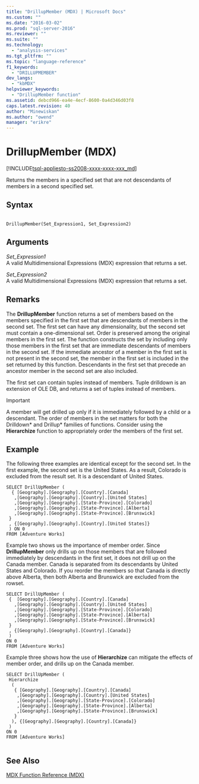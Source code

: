 ```yaml
---
title: "DrillupMember (MDX) | Microsoft Docs"
ms.custom: ""
ms.date: "2016-03-02"
ms.prod: "sql-server-2016"
ms.reviewer: ""
ms.suite: ""
ms.technology: 
  - "analysis-services"
ms.tgt_pltfrm: ""
ms.topic: "language-reference"
f1_keywords: 
  - "DRILLUPMEMBER"
dev_langs: 
  - "kbMDX"
helpviewer_keywords: 
  - "DrillupMember function"
ms.assetid: debcd966-ea4e-4ecf-8600-0a4d346d03f8
caps.latest.revision: 40
author: "Minewiskan"
ms.author: "owend"
manager: "erikre"
---
```

# DrillupMember (MDX)
[!INCLUDE[tsql-appliesto-ss2008-xxxx-xxxx-xxx_md](../includes/tsql-appliesto-ss2008-xxxx-xxxx-xxx-md.md)]

  Returns the members in a specified set that are not descendants of members in a second specified set.  
  
## Syntax  
  
```  
  
DrillupMember(Set_Expression1, Set_Expression2)   
```  
  
## Arguments  
 *Set_Expression1*  
 A valid Multidimensional Expressions (MDX) expression that returns a set.  
  
 *Set_Expression2*  
 A valid Multidimensional Expressions (MDX) expression that returns a set.  
  
## Remarks  
 The **DrillupMember** function returns a set of members based on the members specified in the first set that are descendants of members in the second set. The first set can have any dimensionality, but the second set must contain a one-dimensional set. Order is preserved among the original members in the first set. The function constructs the set by including only those members in the first set that are immediate descendants of members in the second set. If the immediate ancestor of a member in the first set is not present in the second set, the member in the first set is included in the set returned by this function. Descendants in the first set that precede an ancestor member in the second set are also included.  
  
 The first set can contain tuples instead of members. Tuple drilldown is an extension of OLE DB, and returns a set of tuples instead of members.  
  
> [!IMPORTANT]  
>  A member will get drilled up only if it is immediately followed by a child or a descendant. The order of members in the set matters for both the Drilldown\* and Drillup\* families of functions. Consider using the **Hierarchize** function to appropriately order the members of the first set.  
  
## Example  
 The following three examples are identical except for the second set. In the first example, the second set is the United States. As a result, Colorado is excluded from the result set. It is a descendant of United States.  
  
```  
SELECT DrillUpMember (   
  { [Geography].[Geography].[Country].[Canada]   
   ,[Geography].[Geography].[Country].[United States]   
   ,[Geography].[Geography].[State-Province].[Colorado]   
   ,[Geography].[Geography].[State-Province].[Alberta]   
   ,[Geography].[Geography].[State-Province].[Brunswick]    
 }   
 , {[Geography].[Geography].[Country].[United States]}   
 ) ON 0   
FROM [Adventure Works]  
```  
  
 Example two shows us the importance of member order. Since **DrillupMember** only drills up on those members that are followed immediately by descendants in the first set, it does not drill up on the Canada member. Canada is separated from its descendants by United States and Colorado. If you reorder the members so that Canada is directly above Alberta, then both Alberta and Brunswick are excluded from the rowset.  
  
```  
SELECT DrillUpMember (   
 {  [Geography].[Geography].[Country].[Canada]   
   ,[Geography].[Geography].[Country].[United States]   
   ,[Geography].[Geography].[State-Province].[Colorado]   
   ,[Geography].[Geography].[State-Province].[Alberta]   
   ,[Geography].[Geography].[State-Province].[Brunswick]    
 }   
 , {[Geography].[Geography].[Country].[Canada]}   
 )   
ON 0   
FROM [Adventure Works]  
```  
  
 Example three shows how the use of **Hierarchize** can mitigate the effects of member order, and drills up on the Canada member.  
  
```  
SELECT DrillUpMember (   
 Hierarchize   
  (   
   { [Geography].[Geography].[Country].[Canada]   
    ,[Geography].[Geography].[Country].[United States]   
    ,[Geography].[Geography].[State-Province].[Colorado]   
    ,[Geography].[Geography].[State-Province].[Alberta]   
    ,[Geography].[Geography].[State-Province].[Brunswick]    
   }   
  ), {[Geography].[Geography].[Country].[Canada]}   
 )   
ON 0   
FROM [Adventure Works]  
  
```  
  
## See Also  
 [MDX Function Reference &#40;MDX&#41;](../mdx/mdx-function-reference-mdx.md)  
  
  